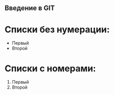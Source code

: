 ## Введение в GIT

# Списки без нумерации:

* Первый
* Второй

# Списки с номерами:

1. Первый
2. Второй
